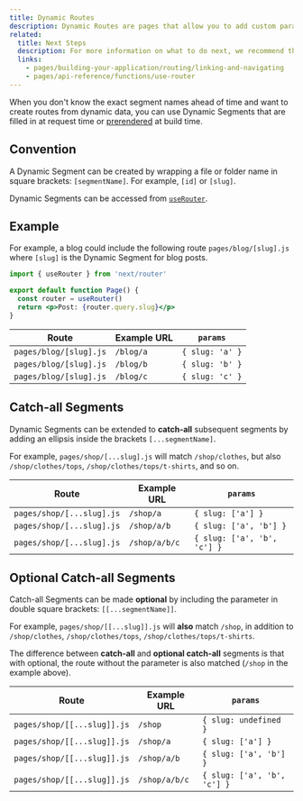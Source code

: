 ```yaml
---
title: Dynamic Routes
description: Dynamic Routes are pages that allow you to add custom params to your URLs. Start creating Dynamic Routes and learn more here.
related:
  title: Next Steps
  description: For more information on what to do next, we recommend the following sections
  links:
    - pages/building-your-application/routing/linking-and-navigating
    - pages/api-reference/functions/use-router
---
```


When you don't know the exact segment names ahead of time and want to create routes from dynamic data, you can use Dynamic Segments that are filled in at request time or [prerendered](/docs/nextjs-cn/pages/building-your-application/data-fetching/get-static-paths) at build time.

## Convention

A Dynamic Segment can be created by wrapping a file or folder name in square brackets: `[segmentName]`. For example, `[id]` or `[slug]`.

Dynamic Segments can be accessed from [`useRouter`](/docs/nextjs-cn/pages/api-reference/functions/use-router).

## Example

For example, a blog could include the following route `pages/blog/[slug].js` where `[slug]` is the Dynamic Segment for blog posts.

```jsx
import { useRouter } from 'next/router'

export default function Page() {
  const router = useRouter()
  return <p>Post: {router.query.slug}</p>
}
```

| Route                  | Example URL | `params`        |
| ---------------------- | ----------- | --------------- |
| `pages/blog/[slug].js` | `/blog/a`   | `{ slug: 'a' }` |
| `pages/blog/[slug].js` | `/blog/b`   | `{ slug: 'b' }` |
| `pages/blog/[slug].js` | `/blog/c`   | `{ slug: 'c' }` |

## Catch-all Segments

Dynamic Segments can be extended to **catch-all** subsequent segments by adding an ellipsis inside the brackets `[...segmentName]`.

For example, `pages/shop/[...slug].js` will match `/shop/clothes`, but also `/shop/clothes/tops`, `/shop/clothes/tops/t-shirts`, and so on.

| Route                     | Example URL   | `params`                    |
| ------------------------- | ------------- | --------------------------- |
| `pages/shop/[...slug].js` | `/shop/a`     | `{ slug: ['a'] }`           |
| `pages/shop/[...slug].js` | `/shop/a/b`   | `{ slug: ['a', 'b'] }`      |
| `pages/shop/[...slug].js` | `/shop/a/b/c` | `{ slug: ['a', 'b', 'c'] }` |

## Optional Catch-all Segments

Catch-all Segments can be made **optional** by including the parameter in double square brackets: `[[...segmentName]]`.

For example, `pages/shop/[[...slug]].js` will **also** match `/shop`, in addition to `/shop/clothes`, `/shop/clothes/tops`, `/shop/clothes/tops/t-shirts`.

The difference between **catch-all** and **optional catch-all** segments is that with optional, the route without the parameter is also matched (`/shop` in the example above).

| Route                       | Example URL   | `params`                    |
| --------------------------- | ------------- | --------------------------- |
| `pages/shop/[[...slug]].js` | `/shop`       | `{ slug: undefined }`       |
| `pages/shop/[[...slug]].js` | `/shop/a`     | `{ slug: ['a'] }`           |
| `pages/shop/[[...slug]].js` | `/shop/a/b`   | `{ slug: ['a', 'b'] }`      |
| `pages/shop/[[...slug]].js` | `/shop/a/b/c` | `{ slug: ['a', 'b', 'c'] }` |
